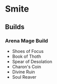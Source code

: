 # Smite

## Builds

### Arena Mage Build
- Shoes of Focus
- Book of Thoth
- Spear of Desolation
- Charon's Coin
- Divine Ruin
- Soul Reaver